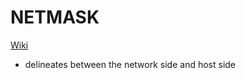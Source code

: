 # NETMASK
[Wiki](https://en.wikipedia.org/wiki/Subnetwork)
- delineates between the network side and host side
